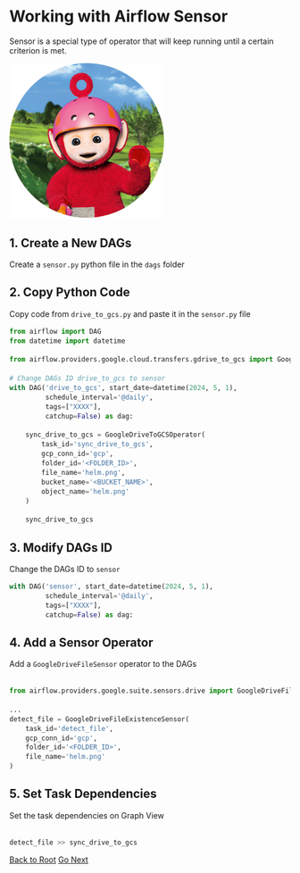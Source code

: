 # Working with Airflow Sensor

Sensor is a special type of operator that will keep running until a certain criterion is met.

<img src="./po.png" width="55%">

## 1. Create a New DAGs

Create  a `sensor.py` python file in the `dags` folder

## 2. Copy Python Code

Copy code from `drive_to_gcs.py` and paste it in the `sensor.py` file

```python {"id":"01HYPZPMPBC5SCV84XCCV3EE6G"}
from airflow import DAG
from datetime import datetime

from airflow.providers.google.cloud.transfers.gdrive_to_gcs import GoogleDriveToGCSOperator

# Change DAGs ID drive_to_gcs to sensor
with DAG('drive_to_gcs', start_date=datetime(2024, 5, 1),
         schedule_interval='@daily',
         tags=["XXXX"],
         catchup=False) as dag:

    sync_drive_to_gcs = GoogleDriveToGCSOperator(
        task_id='sync_drive_to_gcs',
        gcp_conn_id='gcp',
        folder_id='<FOLDER_ID>',
        file_name='helm.png',
        bucket_name='<BUCKET_NAME>',
        object_name='helm.png'
    )

    sync_drive_to_gcs
```

## 3. Modify DAGs ID

Change the DAGs ID to `sensor`

```python {"id":"01HYPZPMPBC5SCV84XCFREC3DV"}
with DAG('sensor', start_date=datetime(2024, 5, 1),
         schedule_interval='@daily',
         tags=["XXXX"],
         catchup=False) as dag:
```

## 4. Add a Sensor Operator

Add a `GoogleDriveFileSensor` operator to the DAGs

```python {"id":"01HYPZPMPBC5SCV84XCH9QD707"}

from airflow.providers.google.suite.sensors.drive import GoogleDriveFileExistenceSensor

...
detect_file = GoogleDriveFileExistenceSensor(
    task_id='detect_file',
    gcp_conn_id='gcp',
    folder_id='<FOLDER_ID>',
    file_name='helm.png'
)

```

## 5. Set Task Dependencies

Set the task dependencies on Graph View

```python {"id":"01HYPZPMPBC5SCV84XCJR8SXP9"}

detect_file >> sync_drive_to_gcs

```

[Back to Root](../../README.md)
[Go Next](../chapter-08/README.md)
